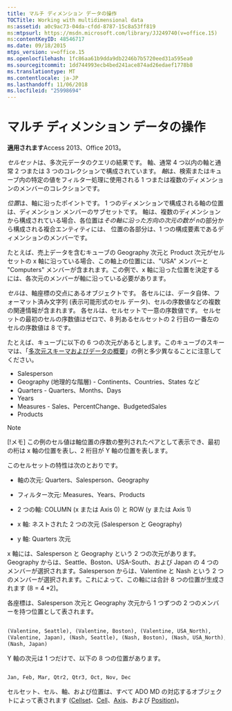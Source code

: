 ```yaml
---
title: マルチ ディメンション データの操作
TOCTitle: Working with multidimensional data
ms:assetid: a0c9ac73-04da-cfdd-8787-15c8a53ff819
ms:mtpsurl: https://msdn.microsoft.com/library/JJ249740(v=office.15)
ms:contentKeyID: 48546717
ms.date: 09/18/2015
mtps_version: v=office.15
ms.openlocfilehash: 1fc86aa61b9dda9db2246b7b5720eed31a595ea0
ms.sourcegitcommit: 1dd744993ecb4bed241ace874ad26edaef1778b8
ms.translationtype: MT
ms.contentlocale: ja-JP
ms.lasthandoff: 11/06/2018
ms.locfileid: "25998694"
---
```

# <a name="working-with-multidimensional-data"></a>マルチ ディメンション データの操作

**適用されます**Access 2013、Office 2013。

*セルセット*は、多次元データのクエリの結果です。 軸、通常 4 つ以内の軸と通常 2 つまたは 3 つのコレクションで構成されています。 *軸*は、検索またはキューブ内の特定の値をフィルター処理に使用される 1 つまたは複数のディメンションのメンバーのコレクションです。

*位置*は、軸に沿ったポイントです。 1 つのディメンションで構成される軸の位置は、ディメンション メンバーのサブセットです。 軸は、複数のディメンションから構成されている場合、各位置は*その軸に沿った方向の次元の数が* *n*の部分から構成される複合エンティティには、 位置の各部分は、1 つの構成要素であるディメンションのメンバーです。

たとえば、売上データを含むキューブの Geography 次元と Product 次元がセルセットの x 軸に沿っている場合、この軸上の位置には、"USA" メンバーと "Computers" メンバーが含まれます。この例で、x 軸に沿った位置を決定するには、各次元のメンバーが軸に沿っている必要があります。

*セル*は、軸座標の交点にあるオブジェクトです。 各セルには、データ自体、フォーマット済み文字列 (表示可能形式のセル データ)、セルの序数値などの複数の関連情報が含まれます。 各セルは、セルセットで一意の序数値です。 セルセットの最初のセルの序数値はゼロで、8 列あるセルセットの 2 行目の一番左のセルの序数値は 8 です。

たとえば、キューブに以下の 6 つの次元があるとします。このキューブのスキーマは、「[多次元スキーマおよびデータの概要](overview-of-multidimensional-schemas-and-data.md)」の例と多少異なることに注意してください。

- Salesperson
- Geography (地理的な階層) - Continents、Countries、States など
- Quarters - Quarters、Months、Days
- Years
- Measures - Sales、PercentChange、BudgetedSales
- Products

> [!NOTE]
> [!メモ] この例のセル値は軸位置の序数の整列されたペアとして表示でき、最初の桁は x 軸の位置を表し、2 桁目が Y 軸の位置を表します。

このセルセットの特性は次のとおりです。

- 軸の次元: Quarters、Salesperson、Geography

- フィルター次元: Measures、Years、Products

- 2 つの軸: COLUMN (x または Axis 0) と ROW (y または Axis 1)

- x 軸: ネストされた 2 つの次元 (Salesperson と Geography)

- y 軸: Quarters 次元

x 軸には、Salesperson と Geography という 2 つの次元があります。Geography からは、Seattle、Boston、USA-South、および Japan の 4 つのメンバーが選択されます。Salesperson からは、Valentine と Nash という 2 つのメンバーが選択されます。これによって、この軸には合計 8 つの位置が生成されます (8 = 4 \*2)。

各座標は、Salesperson 次元と Geography 次元から 1 つずつの 2 つのメンバーを持つ位置として表されます。

```vb 
 
(Valentine, Seattle), (Valentine, Boston), (Valentine, USA_North), 
(Valentine, Japan), (Nash, Seattle), (Nash, Boston), (Nash, USA_North), 
(Nash, Japan) 
```

Y 軸の次元は 1 つだけで、以下の 8 つの位置があります。

```vb 
 
Jan, Feb, Mar, Qtr2, Qtr3, Oct, Nov, Dec 
```

セルセット、セル、軸、および位置は、すべて ADO MD の対応するオブジェクトによって表されます ([Cellset](cellset-object-ado-md.md)、[Cell](cell-object-ado-md.md)、[Axis](axis-object-ado-md.md)、および [Position](position-object-ado-md.md))。

